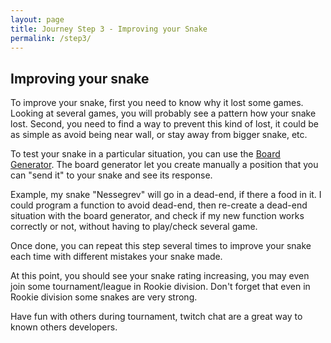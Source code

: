 ```yaml
---
layout: page
title: Journey Step 3 - Improving your Snake
permalink: /step3/
---
```


## Improving your snake

To improve your snake, first you need to know why it lost some games. Looking at several games, you will probably see a pattern how your snake lost. Second, you need to find a way to prevent this kind of lost, it could be as simple as avoid being near wall, or stay away from bigger snake, etc.

To test your snake in a particular situation, you can use the [Board Generator](https://Nettogrof.github.io/battle-snake-board-generator/). The board generator let you create manually a position that you can "send it" to your snake and see its response.

Example, my snake "Nessegrev" will go in a dead-end, if there a food in it. I could program a function to avoid dead-end, then re-create a dead-end situation with the board generator, and check if my new function works correctly or not, without having to play/check several game.

Once done, you can repeat this step several times to improve your snake each time with different mistakes your snake made. 

At this point, you should see your snake rating increasing, you may even join some tournament/league in Rookie division. Don't forget that even in Rookie division some snakes are very strong. 

Have fun with others during tournament, twitch chat are a great way to known others developers.